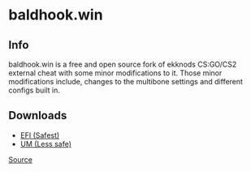 # baldhook.win
## Info
baldhook.win is a free and open source fork of ekknods CS:GO/CS2 external cheat with some minor modifications to it. Those minor modifications include, changes to the multibone settings and different configs built in.
## Downloads
- [EFI (Safest)](https://github.com/BaldCult/baldhook/releases/download/v1/bootx64.efi)
- [UM (Less safe)](https://github.com/BaldCult/baldhook/releases/download/v1/um.zip)

[Source](https://github.com/BaldCult/baldhook)

